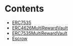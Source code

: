

# Contents
- [ERC7535](/src/vault/ERC7535)
- [ERC4626MultiRewardVault](ERC4626MultiRewardVault.sol/contract.ERC4626MultiRewardVault.md)
- [ERC7535MultiRewardVault](ERC7535MultiRewardVault.sol/contract.ERC7535MultiRewardVault.md)
- [Escrow](Escrow.sol/contract.Escrow.md)

